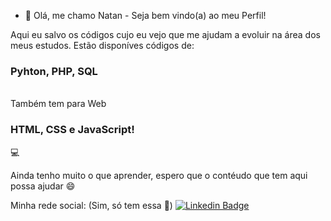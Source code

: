 - 👋 Olá, me chamo Natan - Seja bem vindo(a) ao meu Perfil!


Aqui eu salvo os códigos cujo eu vejo que me ajudam a evoluir na área dos meus estudos. Estão disponíves códigos de: <br> <h3> Pyhton, PHP, SQL </h3> <br> Também tem para Web <br> <h3>HTML, CSS e JavaScript! </h3> :computer:

Ainda tenho muito o que aprender, espero que o contéudo que tem aqui possa ajudar :smile:

Minha rede social: (Sim, só tem essa :grimacing:)
[![Linkedin Badge](https://img.shields.io/badge/-Natan%20Menezes-6633cc?style=flat-square&logo=Linkedin&logoColor=white&link=https://www.linkedin.com/in/natan-siqueira-319b55164//)](https://www.linkedin.com/in/natan-siqueira-319b55164/) 




